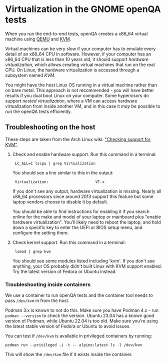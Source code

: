 # Virtualization in the GNOME openQA tests

When you run the end-to-end tests, openQA creates a x86_64 virtual machine
using [QEMU](https://wiki.archlinux.org/title/QEMU) and [KVM](https://wiki.archlinux.org/title/KVM).

Virtual machines can be very slow if your computer has to emulate every detail
of an x86_64 CPU in software. However, if your computer has an x86_64 CPU that
is less than 10 years old, it should support *hardware virtualization*, which
allows creating virtual machines that run on the real CPU. On Linux, the hardware
virtualization is accessed through a subsystem named *KVM*.

You might have the host Linux OS running in a virtual machine rather than on
bare metal. This approach is not recommended - you will have better results if
you dual boot Linux on your computer. Some hypervisors do support *nested
virtualization*, where a VM can access hardware virtualization from inside
another VM, and in this case it *may* be possible to run the openQA tests
efficiently.

## Troubleshooting on the host

These steps are taken from the Arch Linux wiki: ["Checking support for KVM"](https://wiki.archlinux.org/title/KVM#Hardware_support).

1. Check and enable hardware support. Run this command in a terminal:

        LC_ALL=C lscpu | grep Virtualization

    You should see a line similar to this in the output:

        Virtualization:                     VT-x

    If you don't see any output, hardware virtualization is missing. Nearly all
    x86_64 processors since around 2013 support this feature but some laptop
    vendors choose to disable it by default.

    You should be able to find instructions for enabling it if you search
    online for the make and model of your laptop or mainboard plus "enable hardware
    virtualization". You'll likely need to reboot the laptop, and hold down a
    specific key to enter the UEFI or BIOS setup menu, and configure the
    setting there.

2. Check kernel support. Run this command in a terminal:

        lsmod | grep kvm

    You should see some modules listed including 'kvm'. If you don't
    see anything, your OS probably didn't built Linux with KVM support
    enabled. Try the latest version of Fedora or Ubuntu instead.

### Troubleshooting inside containers

We use a container to run openQA tests and the container tool needs to pass
`/dev/kvm` in from the host.

Podman 3.x is known to not do this. Make sure you have Podman 4.x - run `podman
--version` to check the version. Ubuntu 23.04 has a known good version of Podman,
while Ubuntu 22.04 is too old. Make sure you're using the latest stable version of
Fedora or Ubuntu to avoid issues.

You can test if `/dev/kvm` is available in privileged containers by running:

    podman run --privileged -i -t -- alpine:latest ls -l /dev/kvm

This will show the `/dev/kvm` file if it exists inside the container.
